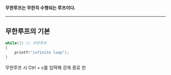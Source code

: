 #### 무한루프는 무한히 수행되는 루프이다. ####
____

## 무한루프의 기본 ##
```c
while(1) // 무한루프
{
	printf("infinite loop");
}
```

무한루프 시 Ctrl + c를 입력해 강제 종료 한